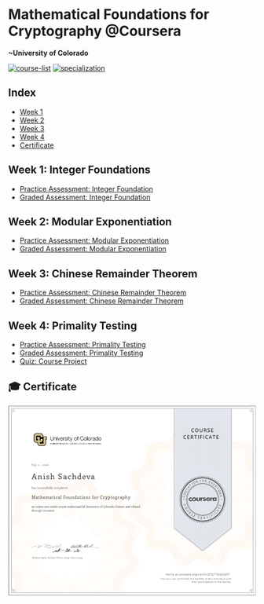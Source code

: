 # Mathematical Foundations for Cryptography @Coursera
__~University of Colorado__

[![course-list](https://img.shields.io/badge/also%20see-Coursera%20Courses-1f72ff.svg)](https://github.com/anishLearnsToCode/course-list)
[![specialization](https://img.shields.io/badge/specialization-Introdution%20to%20Applied%20Cryptography-1f72ff.svg)](https://github.com/anishLearnsToCode/intro-to-applied-cryptography)

## Index
- [Week 1](#week-1-integer-foundations)
- [Week 2](#week-2-modular-exponentiation)
- [Week 3](#week-3-chinese-remainder-theorem)
- [Week 4](#week-4-primality-testing)
- [Certificate](#-certificate)

## Week 1: Integer Foundations
- [Practice Assessment: Integer Foundation](week1/practice-assesment-integer-foundation.md)
- [Graded Assessment: Integer Foundation](week1/graded-asessment-integer-foundation.md)

## Week 2: Modular Exponentiation
- [Practice Assessment: Modular Exponentiation](week2/practice-assesment-modular-exponentiation.md)
- [Graded Assessment: Modular Exponentiation](week2/graded-assessment-modular-exponentiation.md)

## Week 3: Chinese Remainder Theorem
- [Practice Assessment: Chinese Remainder Theorem](week3/practice-assessment-chinese-remainder-theorem.md)
- [Graded Assessment: Chinese Remainder Theorem](week3/graded-assessment-chinese-remainder-theorem.md)

## Week 4: Primality Testing
- [Practice Assessment: Primality Testing](week4/practice-assessment-primality-teseting.md)
- [Graded Assessment: Primality Testing](week4/graded-assessment-primality-teseting.md)
- [Quiz: Course Project](week4/quiz-course-project.md)

## 🎓 Certificate
![certificate](certificate/certificate.PNG)
